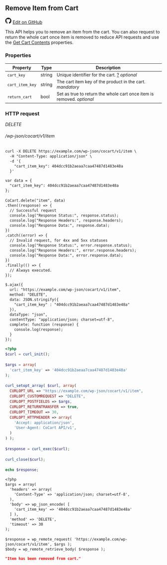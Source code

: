 ## Remove Item from Cart ##

<img src="images/github.svg" width="20" height="20" alt="GitHub Mark Logo"> [Edit on GitHub](https://github.com/co-cart/co-cart-docs/blob/master/source/includes/cocart-v1/_remove-item-from-cart.md)

This API helps you to remove an item from the cart. You can also request to return the whole cart once item is removed to reduce API requests and use the [Get Cart Contents](#get-cart-get-cart-contents) properties.

### Properties ###

| Property        | Type   | Description                                                                                                                 |
| --------------- | ------ | --------------------------------------------------------------------------------------------------------------------------- |
| `cart_key`      | string | Unique identifier for the cart. <a class="label label-info" href="#cart-key">?</a> <i class="label label-info">optional</i> |
| `cart_item_key` | string | The cart item key of the product in the cart. <i class="label label-info">mandatory</i>                                     |
| `return_cart`   | bool   | Set as true to return the whole cart once item is removed. <i class="label label-info">optional</i>                         |

### HTTP request ###

<div class="api-endpoint">
  <div class="endpoint-data">
    <i class="label label-delete">DELETE</i>
    <h6>/wp-json/cocart/v1/item</h6>
  </div>
</div>

```shell
curl -X DELETE https://example.com/wp-json/cocart/v1/item \
  -H "Content-Type: application/json" \
  -d '{
    "cart_item_key": 404dcc91b2aeaa7caa47487d1483e48a
  }'
```

```javascript--node
var data = {
  "cart_item_key": 404dcc91b2aeaa7caa47487d1483e48a
};

CoCart.delete("item", data)
.then((response) => {
  // Successful request
  console.log("Response Status:", response.status);
  console.log("Response Headers:", response.headers);
  console.log("Response Data:", response.data);
})
.catch((error) => {
  // Invalid request, for 4xx and 5xx statuses
  console.log("Response Status:", error.response.status);
  console.log("Response Headers:", error.response.headers);
  console.log("Response Data:", error.response.data);
})
.finally(() => {
  // Always executed.
});
```

```javascript--jquery
$.ajax({
  url: "https://example.com/wp-json/cocart/v1/item",
  method: "DELETE",
  data: JSON.stringify({
    "cart_item_key" : "404dcc91b2aeaa7caa47487d1483e48a"
  }),
  dataType: "json",
  contentType: "application/json; charset=utf-8",
  complete: function (response) {
    console.log(response);
  }
});
```

```php
<?php
$curl = curl_init();

$args = array(
  'cart_item_key' => '404dcc91b2aeaa7caa47487d1483e48a'
);

curl_setopt_array( $curl, array(
  CURLOPT_URL => "https://example.com/wp-json/cocart/v1/item",
  CURLOPT_CUSTOMREQUEST => "DELETE",
  CURLOPT_POSTFIELDS => $args,
  CURLOPT_RETURNTRANSFER => true,
  CURLOPT_TIMEOUT => 30,
  CURLOPT_HTTPHEADER => array(
    'Accept: application/json',
    'User-Agent: CoCart API/v1',
  )
) );

$response = curl_exec($curl);

curl_close($curl);

echo $response;
```

```php--wp-http-api
<?php
$args = array(
  'headers' => array(
    'Content-Type' => 'application/json; charset=utf-8',
  ),
  'body' => wp_json_encode( [
    'cart_item_key' => '404dcc91b2aeaa7caa47487d1483e48a'
  ] ),
  'method' => 'DELETE',
  'timeout' => 30
);

$response = wp_remote_request( 'https://example.com/wp-json/cocart/v1/item', $args );
$body = wp_remote_retrieve_body( $response );
```

```json
"Item has been removed from cart."
```
